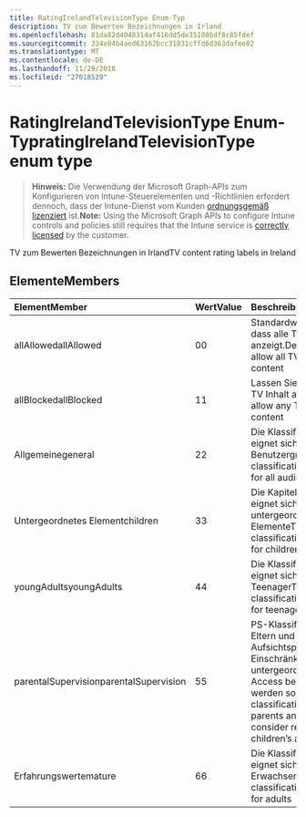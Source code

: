 ```yaml
---
title: RatingIrelandTelevisionType Enum-Typ
description: TV zum Bewerten Bezeichnungen in Irland
ms.openlocfilehash: 81da82d4048314af416dd5de351086df8c85fdef
ms.sourcegitcommit: 334e84b4aed63162bcc31831cffd6d363dafee02
ms.translationtype: MT
ms.contentlocale: de-DE
ms.lasthandoff: 11/29/2018
ms.locfileid: "27018529"
---
```

# <a name="ratingirelandtelevisiontype-enum-type"></a><span data-ttu-id="71a42-103">RatingIrelandTelevisionType Enum-Typ</span><span class="sxs-lookup"><span data-stu-id="71a42-103">ratingIrelandTelevisionType enum type</span></span>

> <span data-ttu-id="71a42-104">**Hinweis:** Die Verwendung der Microsoft Graph-APIs zum Konfigurieren von Intune-Steuerelementen und -Richtlinien erfordert dennoch, dass der Intune-Dienst vom Kunden [ordnungsgemäß lizenziert](https://go.microsoft.com/fwlink/?linkid=839381) ist.</span><span class="sxs-lookup"><span data-stu-id="71a42-104">**Note:** Using the Microsoft Graph APIs to configure Intune controls and policies still requires that the Intune service is [correctly licensed](https://go.microsoft.com/fwlink/?linkid=839381) by the customer.</span></span>

<span data-ttu-id="71a42-105">TV zum Bewerten Bezeichnungen in Irland</span><span class="sxs-lookup"><span data-stu-id="71a42-105">TV content rating labels in Ireland</span></span>
## <a name="members"></a><span data-ttu-id="71a42-106">Elemente</span><span class="sxs-lookup"><span data-stu-id="71a42-106">Members</span></span>
|<span data-ttu-id="71a42-107">Element</span><span class="sxs-lookup"><span data-stu-id="71a42-107">Member</span></span>|<span data-ttu-id="71a42-108">Wert</span><span class="sxs-lookup"><span data-stu-id="71a42-108">Value</span></span>|<span data-ttu-id="71a42-109">Beschreibung</span><span class="sxs-lookup"><span data-stu-id="71a42-109">Description</span></span>|
|:---|:---|:---|
|<span data-ttu-id="71a42-110">allAllowed</span><span class="sxs-lookup"><span data-stu-id="71a42-110">allAllowed</span></span>|<span data-ttu-id="71a42-111">0</span><span class="sxs-lookup"><span data-stu-id="71a42-111">0</span></span>|<span data-ttu-id="71a42-112">Standardwert, zulassen, dass alle TV Inhalt anzeigt.</span><span class="sxs-lookup"><span data-stu-id="71a42-112">Default value, allow all TV shows content</span></span>|
|<span data-ttu-id="71a42-113">allBlocked</span><span class="sxs-lookup"><span data-stu-id="71a42-113">allBlocked</span></span>|<span data-ttu-id="71a42-114">1</span><span class="sxs-lookup"><span data-stu-id="71a42-114">1</span></span>|<span data-ttu-id="71a42-115">Lassen Sie nicht, dass alle TV Inhalt anzeigt.</span><span class="sxs-lookup"><span data-stu-id="71a42-115">Do not allow any TV shows content</span></span>|
|<span data-ttu-id="71a42-116">Allgemeine</span><span class="sxs-lookup"><span data-stu-id="71a42-116">general</span></span>|<span data-ttu-id="71a42-117">2</span><span class="sxs-lookup"><span data-stu-id="71a42-117">2</span></span>|<span data-ttu-id="71a42-118">Die Klassifizierung GA eignet sich für alle Benutzergruppen</span><span class="sxs-lookup"><span data-stu-id="71a42-118">The GA classification is suitable for all audiences</span></span>|
|<span data-ttu-id="71a42-119">Untergeordnetes Element</span><span class="sxs-lookup"><span data-stu-id="71a42-119">children</span></span>|<span data-ttu-id="71a42-120">3</span><span class="sxs-lookup"><span data-stu-id="71a42-120">3</span></span>|<span data-ttu-id="71a42-121">Die Kapitel Klassifizierung eignet sich für untergeordnete Elemente</span><span class="sxs-lookup"><span data-stu-id="71a42-121">The CH classification is suitable for children</span></span>|
|<span data-ttu-id="71a42-122">youngAdults</span><span class="sxs-lookup"><span data-stu-id="71a42-122">youngAdults</span></span>|<span data-ttu-id="71a42-123">4</span><span class="sxs-lookup"><span data-stu-id="71a42-123">4</span></span>|<span data-ttu-id="71a42-124">Die Klassifizierung YA eignet sich für Teenager</span><span class="sxs-lookup"><span data-stu-id="71a42-124">The YA classification is suitable for teenage audience</span></span>|
|<span data-ttu-id="71a42-125">parentalSupervision</span><span class="sxs-lookup"><span data-stu-id="71a42-125">parentalSupervision</span></span>|<span data-ttu-id="71a42-126">5</span><span class="sxs-lookup"><span data-stu-id="71a42-126">5</span></span>|<span data-ttu-id="71a42-127">PS-Klassifizierung invites Eltern und Aufsichtspersonen, Einschränkung untergeordnete Elemente Access berücksichtigt werden sollten</span><span class="sxs-lookup"><span data-stu-id="71a42-127">The PS classification invites parents and guardians to consider restriction children’s access</span></span>|
|<span data-ttu-id="71a42-128">Erfahrungswerte</span><span class="sxs-lookup"><span data-stu-id="71a42-128">mature</span></span>|<span data-ttu-id="71a42-129">6</span><span class="sxs-lookup"><span data-stu-id="71a42-129">6</span></span>|<span data-ttu-id="71a42-130">Die Klassifizierung MA eignet sich für Erwachsene</span><span class="sxs-lookup"><span data-stu-id="71a42-130">The MA classification is suitable for adults</span></span>|



